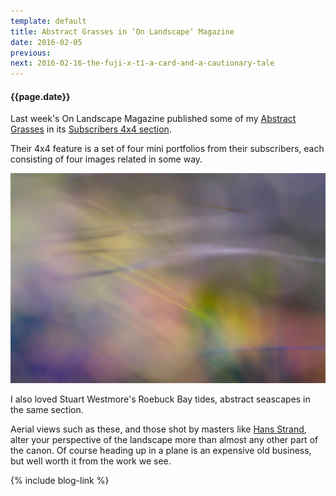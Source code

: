 ```yaml
---
template: default
title: Abstract Grasses in ‘On Landscape’ Magazine
date: 2016-02-05
previous:
next: 2016-02-16-the-fuji-x-t1-a-card-and-a-cautionary-tale
---
```


#### {{page.date}}

Last week's On Landscape Magazine published some of my [Abstract Grasses](../abstract-grasses) in its [Subscribers 4x4 section](https://www.onlandscape.co.uk/2016/01/subscribers-4x4-portfolios-106/).

Their 4x4 feature is a set of four mini portfolios from their subscribers, each consisting of four images related in some way.

![Abstract Grasses](../abstract-grasses/abstract-grasses-01.webp "Abstract Grasses")

I also loved Stuart Westmore's Roebuck Bay tides, abstract seascapes in the same section.

Aerial views such as these, and those shot by masters like [Hans Strand](http://www.hansstrand.com/Hans_Strand/Aerials_14.html), alter your perspective of the landscape more than almost any other part of the canon. Of course heading up in a plane is an expensive old business, but well worth it from the work we see.

{% include blog-link %}